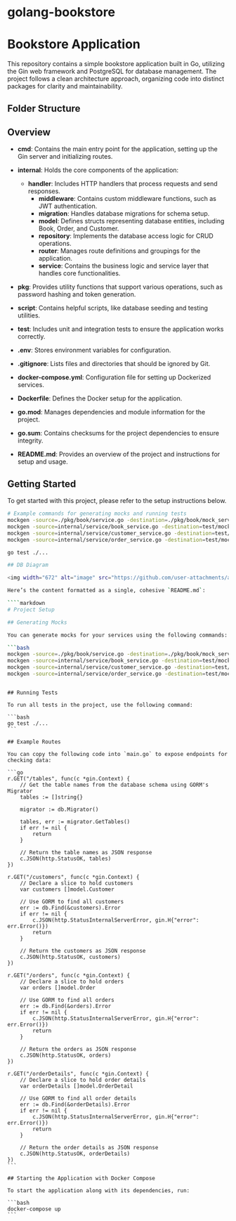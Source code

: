 # golang-bookstore

# Bookstore Application

This repository contains a simple bookstore application built in Go, utilizing the Gin web framework and PostgreSQL for database management. The project follows a clean architecture approach, organizing code into distinct packages for clarity and maintainability.

## Folder Structure

## Overview

-   **cmd**: Contains the main entry point for the application, setting up the Gin server and initializing routes.
-   **internal**: Holds the core components of the application:

    -   **handler**: Includes HTTP handlers that process requests and send responses.
        -   **middleware**: Contains custom middleware functions, such as JWT authentication.
        -   **migration**: Handles database migrations for schema setup.
        -   **model**: Defines structs representing database entities, including Book, Order, and Customer.
        -   **repository**: Implements the database access logic for CRUD operations.
        -   **router**: Manages route definitions and groupings for the application.
        -   **service**: Contains the business logic and service layer that handles core functionalities.

-   **pkg**: Provides utility functions that support various operations, such as password hashing and token generation.

-   **script**: Contains helpful scripts, like database seeding and testing utilities.

-   **test**: Includes unit and integration tests to ensure the application works correctly.

-   **.env**: Stores environment variables for configuration.

-   **.gitignore**: Lists files and directories that should be ignored by Git.

-   **docker-compose.yml**: Configuration file for setting up Dockerized services.

-   **Dockerfile**: Defines the Docker setup for the application.

-   **go.mod**: Manages dependencies and module information for the project.

-   **go.sum**: Contains checksums for the project dependencies to ensure integrity.

-   **README.md**: Provides an overview of the project and instructions for setup and usage.

## Getting Started

To get started with this project, please refer to the setup instructions below.

`````bash
# Example commands for generating mocks and running tests
mockgen -source=./pkg/book/service.go -destination=./pkg/book/mock_service.go -package=book
mockgen -source=internal/service/book_service.go -destination=test/mocks/mock_book_service.go -package=mocks
mockgen -source=internal/service/customer_service.go -destination=test/mocks/mock_customer_service.go -package=mocks
mockgen -source=internal/service/order_service.go -destination=test/mocks/mock_order_service.go -package=mocks

go test ./...

## DB Diagram

<img width="672" alt="image" src="https://github.com/user-attachments/assets/297ffc1e-72c3-4156-9fe1-9b33ceb5dae0">

Here’s the content formatted as a single, cohesive `README.md`:

````markdown
# Project Setup

## Generating Mocks

You can generate mocks for your services using the following commands:

```bash
mockgen -source=./pkg/book/service.go -destination=./pkg/book/mock_service.go -package=book
mockgen -source=internal/service/book_service.go -destination=test/mocks/mock_book_service.go -package=mocks
mockgen -source=internal/service/customer_service.go -destination=test/mocks/mock_customer_service.go -package=mocks
mockgen -source=internal/service/order_service.go -destination=test/mocks/mock_order_service.go -package=mocks
`````

````

## Running Tests

To run all tests in the project, use the following command:

```bash
go test ./...
```

## Example Routes

You can copy the following code into `main.go` to expose endpoints for checking data:

```go
r.GET("/tables", func(c *gin.Context) {
	// Get the table names from the database schema using GORM's Migrator
	tables := []string{}

	migrator := db.Migrator()

	tables, err := migrator.GetTables()
	if err != nil {
		return
	}

	// Return the table names as JSON response
	c.JSON(http.StatusOK, tables)
})

r.GET("/customers", func(c *gin.Context) {
	// Declare a slice to hold customers
	var customers []model.Customer

	// Use GORM to find all customers
	err := db.Find(&customers).Error
	if err != nil {
		c.JSON(http.StatusInternalServerError, gin.H{"error": err.Error()})
		return
	}

	// Return the customers as JSON response
	c.JSON(http.StatusOK, customers)
})

r.GET("/orders", func(c *gin.Context) {
	// Declare a slice to hold orders
	var orders []model.Order

	// Use GORM to find all orders
	err := db.Find(&orders).Error
	if err != nil {
		c.JSON(http.StatusInternalServerError, gin.H{"error": err.Error()})
		return
	}

	// Return the orders as JSON response
	c.JSON(http.StatusOK, orders)
})

r.GET("/orderDetails", func(c *gin.Context) {
	// Declare a slice to hold order details
	var orderDetails []model.OrderDetail

	// Use GORM to find all order details
	err := db.Find(&orderDetails).Error
	if err != nil {
		c.JSON(http.StatusInternalServerError, gin.H{"error": err.Error()})
		return
	}

	// Return the order details as JSON response
	c.JSON(http.StatusOK, orderDetails)
})
```

## Starting the Application with Docker Compose

To start the application along with its dependencies, run:

```bash
docker-compose up
```
````
